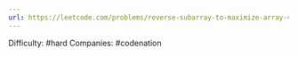 ```yaml
---
url: https://leetcode.com/problems/reverse-subarray-to-maximize-array-value
---
```


Difficulty: #hard
Companies: #codenation